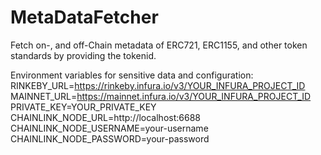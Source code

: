 # MetaDataFetcher
Fetch on-, and off-Chain metadata of ERC721, ERC1155, and other token standards by providing the tokenid.

Environment variables for sensitive data and configuration: 
RINKEBY_URL=https://rinkeby.infura.io/v3/YOUR_INFURA_PROJECT_ID
MAINNET_URL=https://mainnet.infura.io/v3/YOUR_INFURA_PROJECT_ID
PRIVATE_KEY=YOUR_PRIVATE_KEY
CHAINLINK_NODE_URL=http://localhost:6688
CHAINLINK_NODE_USERNAME=your-username
CHAINLINK_NODE_PASSWORD=your-password
